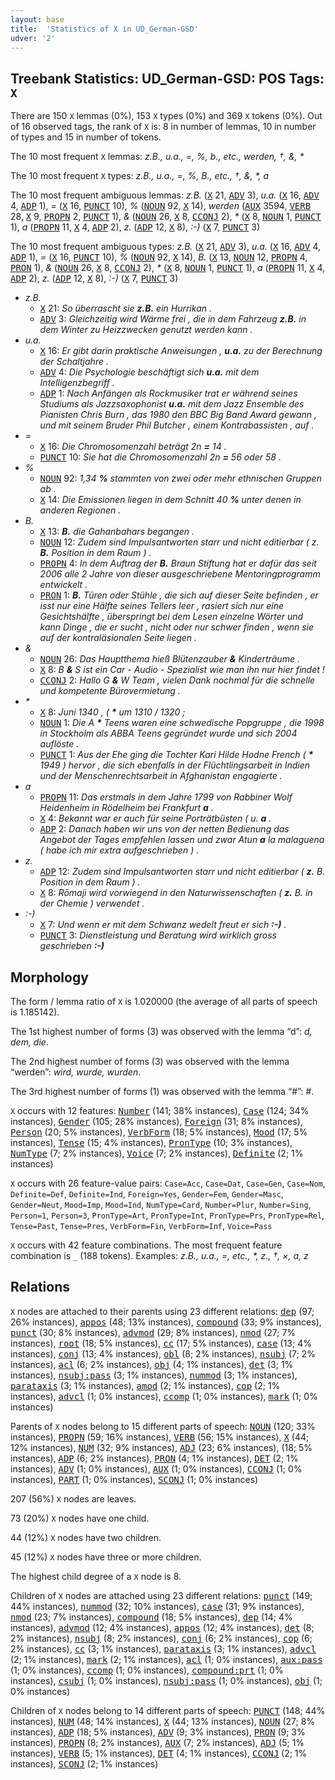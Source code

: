 ```yaml
---
layout: base
title:  'Statistics of X in UD_German-GSD'
udver: '2'
---
```


## Treebank Statistics: UD_German-GSD: POS Tags: `X`

There are 150 `X` lemmas (0%), 153 `X` types (0%) and 369 `X` tokens (0%).
Out of 16 observed tags, the rank of `X` is: 8 in number of lemmas, 10 in number of types and 15 in number of tokens.

The 10 most frequent `X` lemmas: <em>z.B., u.a., =, %, b., etc., werden, †, &amp;, *</em>

The 10 most frequent `X` types:  <em>z.B., u.a., =, %, B., etc., †, &amp;, *, a</em>

The 10 most frequent ambiguous lemmas: <em>z.B.</em> (<tt><a href="de_gsd-pos-X.html">X</a></tt> 21, <tt><a href="de_gsd-pos-ADV.html">ADV</a></tt> 3), <em>u.a.</em> (<tt><a href="de_gsd-pos-X.html">X</a></tt> 16, <tt><a href="de_gsd-pos-ADV.html">ADV</a></tt> 4, <tt><a href="de_gsd-pos-ADP.html">ADP</a></tt> 1), <em>=</em> (<tt><a href="de_gsd-pos-X.html">X</a></tt> 16, <tt><a href="de_gsd-pos-PUNCT.html">PUNCT</a></tt> 10), <em>%</em> (<tt><a href="de_gsd-pos-NOUN.html">NOUN</a></tt> 92, <tt><a href="de_gsd-pos-X.html">X</a></tt> 14), <em>werden</em> (<tt><a href="de_gsd-pos-AUX.html">AUX</a></tt> 3594, <tt><a href="de_gsd-pos-VERB.html">VERB</a></tt> 28, <tt><a href="de_gsd-pos-X.html">X</a></tt> 9, <tt><a href="de_gsd-pos-PROPN.html">PROPN</a></tt> 2, <tt><a href="de_gsd-pos-PUNCT.html">PUNCT</a></tt> 1), <em>&amp;</em> (<tt><a href="de_gsd-pos-NOUN.html">NOUN</a></tt> 26, <tt><a href="de_gsd-pos-X.html">X</a></tt> 8, <tt><a href="de_gsd-pos-CCONJ.html">CCONJ</a></tt> 2), <em>*</em> (<tt><a href="de_gsd-pos-X.html">X</a></tt> 8, <tt><a href="de_gsd-pos-NOUN.html">NOUN</a></tt> 1, <tt><a href="de_gsd-pos-PUNCT.html">PUNCT</a></tt> 1), <em>a</em> (<tt><a href="de_gsd-pos-PROPN.html">PROPN</a></tt> 11, <tt><a href="de_gsd-pos-X.html">X</a></tt> 4, <tt><a href="de_gsd-pos-ADP.html">ADP</a></tt> 2), <em>z.</em> (<tt><a href="de_gsd-pos-ADP.html">ADP</a></tt> 12, <tt><a href="de_gsd-pos-X.html">X</a></tt> 8), <em>:-)</em> (<tt><a href="de_gsd-pos-X.html">X</a></tt> 7, <tt><a href="de_gsd-pos-PUNCT.html">PUNCT</a></tt> 3)

The 10 most frequent ambiguous types:  <em>z.B.</em> (<tt><a href="de_gsd-pos-X.html">X</a></tt> 21, <tt><a href="de_gsd-pos-ADV.html">ADV</a></tt> 3), <em>u.a.</em> (<tt><a href="de_gsd-pos-X.html">X</a></tt> 16, <tt><a href="de_gsd-pos-ADV.html">ADV</a></tt> 4, <tt><a href="de_gsd-pos-ADP.html">ADP</a></tt> 1), <em>=</em> (<tt><a href="de_gsd-pos-X.html">X</a></tt> 16, <tt><a href="de_gsd-pos-PUNCT.html">PUNCT</a></tt> 10), <em>%</em> (<tt><a href="de_gsd-pos-NOUN.html">NOUN</a></tt> 92, <tt><a href="de_gsd-pos-X.html">X</a></tt> 14), <em>B.</em> (<tt><a href="de_gsd-pos-X.html">X</a></tt> 13, <tt><a href="de_gsd-pos-NOUN.html">NOUN</a></tt> 12, <tt><a href="de_gsd-pos-PROPN.html">PROPN</a></tt> 4, <tt><a href="de_gsd-pos-PRON.html">PRON</a></tt> 1), <em>&amp;</em> (<tt><a href="de_gsd-pos-NOUN.html">NOUN</a></tt> 26, <tt><a href="de_gsd-pos-X.html">X</a></tt> 8, <tt><a href="de_gsd-pos-CCONJ.html">CCONJ</a></tt> 2), <em>*</em> (<tt><a href="de_gsd-pos-X.html">X</a></tt> 8, <tt><a href="de_gsd-pos-NOUN.html">NOUN</a></tt> 1, <tt><a href="de_gsd-pos-PUNCT.html">PUNCT</a></tt> 1), <em>a</em> (<tt><a href="de_gsd-pos-PROPN.html">PROPN</a></tt> 11, <tt><a href="de_gsd-pos-X.html">X</a></tt> 4, <tt><a href="de_gsd-pos-ADP.html">ADP</a></tt> 2), <em>z.</em> (<tt><a href="de_gsd-pos-ADP.html">ADP</a></tt> 12, <tt><a href="de_gsd-pos-X.html">X</a></tt> 8), <em>:-)</em> (<tt><a href="de_gsd-pos-X.html">X</a></tt> 7, <tt><a href="de_gsd-pos-PUNCT.html">PUNCT</a></tt> 3)


* <em>z.B.</em>
  * <tt><a href="de_gsd-pos-X.html">X</a></tt> 21: <em>So überrascht sie <b>z.B.</b> ein Hurrikan .</em>
  * <tt><a href="de_gsd-pos-ADV.html">ADV</a></tt> 3: <em>Gleichzeitig wird Wärme frei , die in dem Fahrzeug <b>z.B.</b> in dem Winter zu Heizzwecken genutzt werden kann .</em>
* <em>u.a.</em>
  * <tt><a href="de_gsd-pos-X.html">X</a></tt> 16: <em>Er gibt darin praktische Anweisungen , <b>u.a.</b> zu der Berechnung der Schaltjahre .</em>
  * <tt><a href="de_gsd-pos-ADV.html">ADV</a></tt> 4: <em>Die Psychologie beschäftigt sich <b>u.a.</b> mit dem Intelligenzbegriff .</em>
  * <tt><a href="de_gsd-pos-ADP.html">ADP</a></tt> 1: <em>Nach Anfängen als Rockmusiker trat er während seines Studiums als Jazzsaxophonist <b>u.a.</b> mit dem Jazz Ensemble des Pianisten Chris Burn , das 1980 den BBC Big Band Award gewann , und mit seinem Bruder Phil Butcher , einem Kontrabassisten , auf .</em>
* <em>=</em>
  * <tt><a href="de_gsd-pos-X.html">X</a></tt> 16: <em>Die Chromosomenzahl beträgt 2n <b>=</b> 14 .</em>
  * <tt><a href="de_gsd-pos-PUNCT.html">PUNCT</a></tt> 10: <em>Sie hat die Chromosomenzahl 2n <b>=</b> 56 oder 58 .</em>
* <em>%</em>
  * <tt><a href="de_gsd-pos-NOUN.html">NOUN</a></tt> 92: <em>1,34 <b>%</b> stammten von zwei oder mehr ethnischen Gruppen ab .</em>
  * <tt><a href="de_gsd-pos-X.html">X</a></tt> 14: <em>Die Emissionen liegen in dem Schnitt 40 <b>%</b> unter denen in anderen Regionen .</em>
* <em>B.</em>
  * <tt><a href="de_gsd-pos-X.html">X</a></tt> 13: <em><b>B.</b> die Gahanbahars begangen .</em>
  * <tt><a href="de_gsd-pos-NOUN.html">NOUN</a></tt> 12: <em>Zudem sind Impulsantworten starr und nicht editierbar ( z. <b>B.</b> Position in dem Raum ) .</em>
  * <tt><a href="de_gsd-pos-PROPN.html">PROPN</a></tt> 4: <em>In dem Auftrag der <b>B.</b> Braun Stiftung hat er dafür das seit 2006 alle 2 Jahre von dieser ausgeschriebene Mentoringprogramm entwickelt .</em>
  * <tt><a href="de_gsd-pos-PRON.html">PRON</a></tt> 1: <em><b>B.</b> Türen oder Stühle , die sich auf dieser Seite befinden , er isst nur eine Hälfte seines Tellers leer , rasiert sich nur eine Gesichtshälfte , überspringt bei dem Lesen einzelne Wörter und kann Dinge , die er sucht , nicht oder nur schwer finden , wenn sie auf der kontraläsionalen Seite liegen .</em>
* <em>&amp;</em>
  * <tt><a href="de_gsd-pos-NOUN.html">NOUN</a></tt> 26: <em>Das Hauptthema hieß Blütenzauber <b>&amp;</b> Kinderträume .</em>
  * <tt><a href="de_gsd-pos-X.html">X</a></tt> 8: <em>B <b>&amp;</b> S ist ein Car - Audio - Spezialist wie man ihn nur hier findet !</em>
  * <tt><a href="de_gsd-pos-CCONJ.html">CCONJ</a></tt> 2: <em>Hallo G <b>&amp;</b> W Team , vielen Dank nochmal für die schnelle und kompetente Bürovermietung .</em>
* <em>*</em>
  * <tt><a href="de_gsd-pos-X.html">X</a></tt> 8: <em>Juni 1340 , ( <b>*</b> um 1310 / 1320 ;</em>
  * <tt><a href="de_gsd-pos-NOUN.html">NOUN</a></tt> 1: <em>Die A <b>*</b> Teens waren eine schwedische Popgruppe , die 1998 in Stockholm als ABBA Teens gegründet wurde und sich 2004 auflöste .</em>
  * <tt><a href="de_gsd-pos-PUNCT.html">PUNCT</a></tt> 1: <em>Aus der Ehe ging die Tochter Kari Hilde Hodne French ( <b>*</b> 1949 ) hervor , die sich ebenfalls in der Flüchtlingsarbeit in Indien und der Menschenrechtsarbeit in Afghanistan engagierte .</em>
* <em>a</em>
  * <tt><a href="de_gsd-pos-PROPN.html">PROPN</a></tt> 11: <em>Das erstmals in dem Jahre 1799 von Rabbiner Wolf Heidenheim in Rödelheim bei Frankfurt <b>a</b> .</em>
  * <tt><a href="de_gsd-pos-X.html">X</a></tt> 4: <em>Bekannt war er auch für seine Porträtbüsten ( u. <b>a</b> .</em>
  * <tt><a href="de_gsd-pos-ADP.html">ADP</a></tt> 2: <em>Danach haben wir uns von der netten Bedienung das Angebot der Tages empfehlen lassen und zwar Atun <b>a</b> la malaguena ( habe ich mir extra aufgeschrieben ) .</em>
* <em>z.</em>
  * <tt><a href="de_gsd-pos-ADP.html">ADP</a></tt> 12: <em>Zudem sind Impulsantworten starr und nicht editierbar ( <b>z.</b> B. Position in dem Raum ) .</em>
  * <tt><a href="de_gsd-pos-X.html">X</a></tt> 8: <em>Rōmaji wird vorwiegend in den Naturwissenschaften ( <b>z.</b> B. in der Chemie ) verwendet .</em>
* <em>:-)</em>
  * <tt><a href="de_gsd-pos-X.html">X</a></tt> 7: <em>Und wenn er mit dem Schwanz wedelt freut er sich <b>:-)</b> .</em>
  * <tt><a href="de_gsd-pos-PUNCT.html">PUNCT</a></tt> 3: <em>Dienstleistung und Beratung wird wirklich gross geschrieben <b>:-)</b></em>

## Morphology

The form / lemma ratio of `X` is 1.020000 (the average of all parts of speech is 1.185142).

The 1st highest number of forms (3) was observed with the lemma “d”: <em>d, dem, die</em>.

The 2nd highest number of forms (3) was observed with the lemma “werden”: <em>wird, wurde, wurden</em>.

The 3rd highest number of forms (1) was observed with the lemma “#”: <em>#</em>.

`X` occurs with 12 features: <tt><a href="de_gsd-feat-Number.html">Number</a></tt> (141; 38% instances), <tt><a href="de_gsd-feat-Case.html">Case</a></tt> (124; 34% instances), <tt><a href="de_gsd-feat-Gender.html">Gender</a></tt> (105; 28% instances), <tt><a href="de_gsd-feat-Foreign.html">Foreign</a></tt> (31; 8% instances), <tt><a href="de_gsd-feat-Person.html">Person</a></tt> (20; 5% instances), <tt><a href="de_gsd-feat-VerbForm.html">VerbForm</a></tt> (18; 5% instances), <tt><a href="de_gsd-feat-Mood.html">Mood</a></tt> (17; 5% instances), <tt><a href="de_gsd-feat-Tense.html">Tense</a></tt> (15; 4% instances), <tt><a href="de_gsd-feat-PronType.html">PronType</a></tt> (10; 3% instances), <tt><a href="de_gsd-feat-NumType.html">NumType</a></tt> (7; 2% instances), <tt><a href="de_gsd-feat-Voice.html">Voice</a></tt> (7; 2% instances), <tt><a href="de_gsd-feat-Definite.html">Definite</a></tt> (2; 1% instances)

`X` occurs with 26 feature-value pairs: `Case=Acc`, `Case=Dat`, `Case=Gen`, `Case=Nom`, `Definite=Def`, `Definite=Ind`, `Foreign=Yes`, `Gender=Fem`, `Gender=Masc`, `Gender=Neut`, `Mood=Imp`, `Mood=Ind`, `NumType=Card`, `Number=Plur`, `Number=Sing`, `Person=1`, `Person=3`, `PronType=Art`, `PronType=Int`, `PronType=Prs`, `PronType=Rel`, `Tense=Past`, `Tense=Pres`, `VerbForm=Fin`, `VerbForm=Inf`, `Voice=Pass`

`X` occurs with 42 feature combinations.
The most frequent feature combination is `_` (188 tokens).
Examples: <em>z.B., u.a., =, etc., *, z., †, ×, a, z</em>


## Relations

`X` nodes are attached to their parents using 23 different relations: <tt><a href="de_gsd-dep-dep.html">dep</a></tt> (97; 26% instances), <tt><a href="de_gsd-dep-appos.html">appos</a></tt> (48; 13% instances), <tt><a href="de_gsd-dep-compound.html">compound</a></tt> (33; 9% instances), <tt><a href="de_gsd-dep-punct.html">punct</a></tt> (30; 8% instances), <tt><a href="de_gsd-dep-advmod.html">advmod</a></tt> (29; 8% instances), <tt><a href="de_gsd-dep-nmod.html">nmod</a></tt> (27; 7% instances), <tt><a href="de_gsd-dep-root.html">root</a></tt> (18; 5% instances), <tt><a href="de_gsd-dep-cc.html">cc</a></tt> (17; 5% instances), <tt><a href="de_gsd-dep-case.html">case</a></tt> (13; 4% instances), <tt><a href="de_gsd-dep-conj.html">conj</a></tt> (13; 4% instances), <tt><a href="de_gsd-dep-obl.html">obl</a></tt> (8; 2% instances), <tt><a href="de_gsd-dep-nsubj.html">nsubj</a></tt> (7; 2% instances), <tt><a href="de_gsd-dep-acl.html">acl</a></tt> (6; 2% instances), <tt><a href="de_gsd-dep-obj.html">obj</a></tt> (4; 1% instances), <tt><a href="de_gsd-dep-det.html">det</a></tt> (3; 1% instances), <tt><a href="de_gsd-dep-nsubj-pass.html">nsubj:pass</a></tt> (3; 1% instances), <tt><a href="de_gsd-dep-nummod.html">nummod</a></tt> (3; 1% instances), <tt><a href="de_gsd-dep-parataxis.html">parataxis</a></tt> (3; 1% instances), <tt><a href="de_gsd-dep-amod.html">amod</a></tt> (2; 1% instances), <tt><a href="de_gsd-dep-cop.html">cop</a></tt> (2; 1% instances), <tt><a href="de_gsd-dep-advcl.html">advcl</a></tt> (1; 0% instances), <tt><a href="de_gsd-dep-ccomp.html">ccomp</a></tt> (1; 0% instances), <tt><a href="de_gsd-dep-mark.html">mark</a></tt> (1; 0% instances)

Parents of `X` nodes belong to 15 different parts of speech: <tt><a href="de_gsd-pos-NOUN.html">NOUN</a></tt> (120; 33% instances), <tt><a href="de_gsd-pos-PROPN.html">PROPN</a></tt> (59; 16% instances), <tt><a href="de_gsd-pos-VERB.html">VERB</a></tt> (56; 15% instances), <tt><a href="de_gsd-pos-X.html">X</a></tt> (44; 12% instances), <tt><a href="de_gsd-pos-NUM.html">NUM</a></tt> (32; 9% instances), <tt><a href="de_gsd-pos-ADJ.html">ADJ</a></tt> (23; 6% instances),  (18; 5% instances), <tt><a href="de_gsd-pos-ADP.html">ADP</a></tt> (6; 2% instances), <tt><a href="de_gsd-pos-PRON.html">PRON</a></tt> (4; 1% instances), <tt><a href="de_gsd-pos-DET.html">DET</a></tt> (2; 1% instances), <tt><a href="de_gsd-pos-ADV.html">ADV</a></tt> (1; 0% instances), <tt><a href="de_gsd-pos-AUX.html">AUX</a></tt> (1; 0% instances), <tt><a href="de_gsd-pos-CCONJ.html">CCONJ</a></tt> (1; 0% instances), <tt><a href="de_gsd-pos-PART.html">PART</a></tt> (1; 0% instances), <tt><a href="de_gsd-pos-SCONJ.html">SCONJ</a></tt> (1; 0% instances)

207 (56%) `X` nodes are leaves.

73 (20%) `X` nodes have one child.

44 (12%) `X` nodes have two children.

45 (12%) `X` nodes have three or more children.

The highest child degree of a `X` node is 8.

Children of `X` nodes are attached using 23 different relations: <tt><a href="de_gsd-dep-punct.html">punct</a></tt> (149; 44% instances), <tt><a href="de_gsd-dep-nummod.html">nummod</a></tt> (32; 10% instances), <tt><a href="de_gsd-dep-case.html">case</a></tt> (31; 9% instances), <tt><a href="de_gsd-dep-nmod.html">nmod</a></tt> (23; 7% instances), <tt><a href="de_gsd-dep-compound.html">compound</a></tt> (18; 5% instances), <tt><a href="de_gsd-dep-dep.html">dep</a></tt> (14; 4% instances), <tt><a href="de_gsd-dep-advmod.html">advmod</a></tt> (12; 4% instances), <tt><a href="de_gsd-dep-appos.html">appos</a></tt> (12; 4% instances), <tt><a href="de_gsd-dep-det.html">det</a></tt> (8; 2% instances), <tt><a href="de_gsd-dep-nsubj.html">nsubj</a></tt> (8; 2% instances), <tt><a href="de_gsd-dep-conj.html">conj</a></tt> (6; 2% instances), <tt><a href="de_gsd-dep-cop.html">cop</a></tt> (6; 2% instances), <tt><a href="de_gsd-dep-cc.html">cc</a></tt> (3; 1% instances), <tt><a href="de_gsd-dep-parataxis.html">parataxis</a></tt> (3; 1% instances), <tt><a href="de_gsd-dep-advcl.html">advcl</a></tt> (2; 1% instances), <tt><a href="de_gsd-dep-mark.html">mark</a></tt> (2; 1% instances), <tt><a href="de_gsd-dep-acl.html">acl</a></tt> (1; 0% instances), <tt><a href="de_gsd-dep-aux-pass.html">aux:pass</a></tt> (1; 0% instances), <tt><a href="de_gsd-dep-ccomp.html">ccomp</a></tt> (1; 0% instances), <tt><a href="de_gsd-dep-compound-prt.html">compound:prt</a></tt> (1; 0% instances), <tt><a href="de_gsd-dep-csubj.html">csubj</a></tt> (1; 0% instances), <tt><a href="de_gsd-dep-nsubj-pass.html">nsubj:pass</a></tt> (1; 0% instances), <tt><a href="de_gsd-dep-obj.html">obj</a></tt> (1; 0% instances)

Children of `X` nodes belong to 14 different parts of speech: <tt><a href="de_gsd-pos-PUNCT.html">PUNCT</a></tt> (148; 44% instances), <tt><a href="de_gsd-pos-NUM.html">NUM</a></tt> (48; 14% instances), <tt><a href="de_gsd-pos-X.html">X</a></tt> (44; 13% instances), <tt><a href="de_gsd-pos-NOUN.html">NOUN</a></tt> (27; 8% instances), <tt><a href="de_gsd-pos-ADP.html">ADP</a></tt> (18; 5% instances), <tt><a href="de_gsd-pos-ADV.html">ADV</a></tt> (9; 3% instances), <tt><a href="de_gsd-pos-PRON.html">PRON</a></tt> (9; 3% instances), <tt><a href="de_gsd-pos-PROPN.html">PROPN</a></tt> (8; 2% instances), <tt><a href="de_gsd-pos-AUX.html">AUX</a></tt> (7; 2% instances), <tt><a href="de_gsd-pos-ADJ.html">ADJ</a></tt> (5; 1% instances), <tt><a href="de_gsd-pos-VERB.html">VERB</a></tt> (5; 1% instances), <tt><a href="de_gsd-pos-DET.html">DET</a></tt> (4; 1% instances), <tt><a href="de_gsd-pos-CCONJ.html">CCONJ</a></tt> (2; 1% instances), <tt><a href="de_gsd-pos-SCONJ.html">SCONJ</a></tt> (2; 1% instances)

